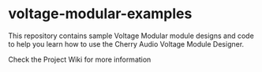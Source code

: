 # voltage-modular-examples
This repository contains sample Voltage Modular module designs and code to help you learn how to use the Cherry Audio Voltage Module Designer.

Check the Project Wiki for more information
